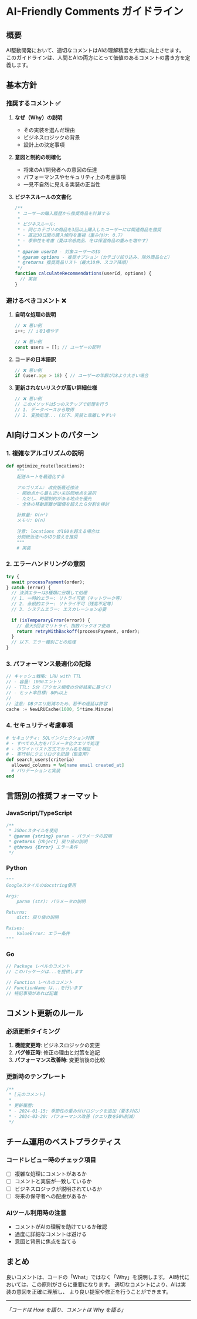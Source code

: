 # AI-Friendly Comments ガイドライン

## 概要
AI駆動開発において、適切なコメントはAIの理解精度を大幅に向上させます。
このガイドラインは、人間とAIの両方にとって価値のあるコメントの書き方を定義します。

## 基本方針

### 推奨するコメント ✅
1. **なぜ（Why）の説明**
   - その実装を選んだ理由
   - ビジネスロジックの背景
   - 設計上の決定事項

2. **意図と制約の明確化**
   - 将来のAI/開発者への意図の伝達
   - パフォーマンスやセキュリティ上の考慮事項
   - 一見不自然に見える実装の正当性

3. **ビジネスルールの文書化**
   ```javascript
   /**
    * ユーザーの購入履歴から推奨商品を計算する
    * 
    * ビジネスルール:
    * - 同じカテゴリの商品を3回以上購入したユーザーには関連商品を推奨
    * - 直近30日間の購入傾向を重視（重み付け: 0.7）
    * - 季節性を考慮（夏は冷感商品、冬は保温商品の重みを増やす）
    * 
    * @param userId - 対象ユーザーのID
    * @param options - 推奨オプション（カテゴリ絞り込み、除外商品など）
    * @returns 推奨商品リスト（最大10件、スコア降順）
    */
   function calculateRecommendations(userId, options) {
     // 実装
   }
   ```

### 避けるべきコメント ❌
1. **自明な処理の説明**
   ```javascript
   // ❌ 悪い例
   i++; // iを1増やす
   
   // ❌ 悪い例
   const users = []; // ユーザーの配列
   ```

2. **コードの日本語訳**
   ```javascript
   // ❌ 悪い例
   if (user.age > 18) { // ユーザーの年齢が18より大きい場合
   ```

3. **更新されないリスクが高い詳細仕様**
   ```javascript
   // ❌ 悪い例
   // このメソッドは5つのステップで処理を行う
   // 1. データベースから取得
   // 2. 変換処理... (以下、実装と乖離しやすい)
   ```

## AI向けコメントのパターン

### 1. 複雑なアルゴリズムの説明
```python
def optimize_route(locations):
    """
    配送ルートを最適化する
    
    アルゴリズム: 改良版最近傍法
    - 開始点から最も近い未訪問地点を選択
    - ただし、時間制約がある地点を優先
    - 全体の移動距離が閾値を超えたら分割を検討
    
    計算量: O(n²)
    メモリ: O(n)
    
    注意: locations が100を超える場合は
    分割統治法への切り替えを推奨
    """
    # 実装
```

### 2. エラーハンドリングの意図
```typescript
try {
  await processPayment(order);
} catch (error) {
  // 決済エラーは3種類に分類して処理
  // 1. 一時的エラー: リトライ可能（ネットワーク等）
  // 2. 永続的エラー: リトライ不可（残高不足等）
  // 3. システムエラー: エスカレーション必要
  
  if (isTemporaryError(error)) {
    // 最大3回までリトライ、指数バックオフ使用
    return retryWithBackoff(processPayment, order);
  }
  // 以下、エラー種別ごとの処理
}
```

### 3. パフォーマンス最適化の記録
```go
// キャッシュ戦略: LRU with TTL
// - 容量: 1000エントリ
// - TTL: 5分（アクセス頻度の分析結果に基づく）
// - ヒット率目標: 80%以上
// 
// 注意: DBクエリ削減のため、若干の遅延は許容
cache := NewLRUCache(1000, 5*time.Minute)
```

### 4. セキュリティ考慮事項
```ruby
# セキュリティ: SQLインジェクション対策
# - すべての入力をパラメータ化クエリで処理
# - ホワイトリスト方式でカラム名を検証
# - 実行前にクエリログを記録（監査用）
def search_users(criteria)
  allowed_columns = %w[name email created_at]
  # バリデーションと実装
end
```

## 言語別の推奨フォーマット

### JavaScript/TypeScript
```javascript
/**
 * JSDocスタイルを使用
 * @param {string} param - パラメータの説明
 * @returns {Object} 戻り値の説明
 * @throws {Error} エラー条件
 */
```

### Python
```python
"""
Googleスタイルのdocstring使用

Args:
    param (str): パラメータの説明

Returns:
    dict: 戻り値の説明

Raises:
    ValueError: エラー条件
"""
```

### Go
```go
// Package レベルのコメント
// このパッケージは...を提供します

// Function レベルのコメント
// FunctionName は...を行います
// 特記事項があれば記載
```

## コメント更新のルール

### 必須更新タイミング
1. **機能変更時**: ビジネスロジックの変更
2. **バグ修正時**: 修正の理由と対策を追記
3. **パフォーマンス改善時**: 変更前後の比較

### 更新時のテンプレート
```javascript
/**
 * [元のコメント]
 * 
 * 更新履歴:
 * - 2024-01-15: 季節性の重み付けロジックを追加（夏冬対応）
 * - 2024-03-20: パフォーマンス改善（クエリ数を50%削減）
 */
```

## チーム運用のベストプラクティス

### コードレビュー時のチェック項目
- [ ] 複雑な処理にコメントがあるか
- [ ] コメントと実装が一致しているか
- [ ] ビジネスロジックが説明されているか
- [ ] 将来の保守者への配慮があるか

### AIツール利用時の注意
- コメントがAIの理解を助けているか確認
- 過度に詳細なコメントは避ける
- 意図と背景に焦点を当てる

## まとめ
良いコメントは、コードの「What」ではなく「Why」を説明します。
AI時代においては、この原則がさらに重要になります。
適切なコメントにより、AIは実装の意図を正確に理解し、
より良い提案や修正を行うことができます。

---
*「コードは How を語り、コメントは Why を語る」*